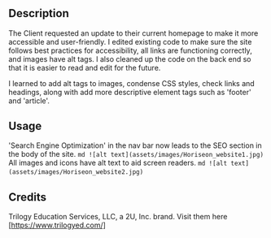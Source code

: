 # <Horiseo accessibility update>

## Description
The Client requested an update to their current homepage to make it more accessible and user-friendly. I edited existing code to make sure the site follows best practices for accessibility, all links are functioning correctly, and images have alt tags. I also cleaned up the code on the back end so that it is easier to read and edit for the future.

I learned to add alt tags to images, condense CSS styles, check links and headings, along with add more descriptive element tags such as 'footer' and 'article'.

## Usage
'Search Engine Optimization' in the nav bar now leads to the SEO section in the body of the site.
    ```md
    ![alt text](assets/images/Horiseon_website1.jpg)
    ```
All images and icons have alt text to aid screen readers.
    ```md
    ![alt text](assets/images/Horiseon_website2.jpg)
    ```

## Credits
Trilogy Education Services, LLC, a 2U, Inc. brand. Visit them here [https://www.trilogyed.com/]